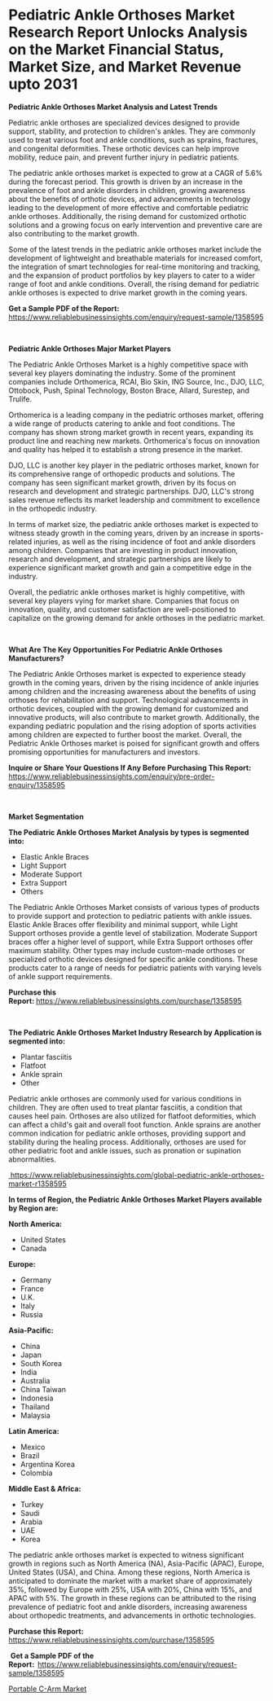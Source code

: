 <p><h1>Pediatric Ankle Orthoses Market Research Report Unlocks Analysis on the Market Financial Status, Market Size, and Market Revenue upto 2031</h1></p><p><strong>Pediatric Ankle Orthoses Market Analysis and Latest Trends</strong></p>
<p><p>Pediatric ankle orthoses are specialized devices designed to provide support, stability, and protection to children's ankles. They are commonly used to treat various foot and ankle conditions, such as sprains, fractures, and congenital deformities. These orthotic devices can help improve mobility, reduce pain, and prevent further injury in pediatric patients.</p><p>The pediatric ankle orthoses market is expected to grow at a CAGR of 5.6% during the forecast period. This growth is driven by an increase in the prevalence of foot and ankle disorders in children, growing awareness about the benefits of orthotic devices, and advancements in technology leading to the development of more effective and comfortable pediatric ankle orthoses. Additionally, the rising demand for customized orthotic solutions and a growing focus on early intervention and preventive care are also contributing to the market growth.</p><p>Some of the latest trends in the pediatric ankle orthoses market include the development of lightweight and breathable materials for increased comfort, the integration of smart technologies for real-time monitoring and tracking, and the expansion of product portfolios by key players to cater to a wider range of foot and ankle conditions. Overall, the rising demand for pediatric ankle orthoses is expected to drive market growth in the coming years.</p></p>
<p><strong>Get a Sample PDF of the Report:&nbsp;</strong> <a href="https://www.reliablebusinessinsights.com/enquiry/request-sample/1358595">https://www.reliablebusinessinsights.com/enquiry/request-sample/1358595</a></p>
<p>&nbsp;</p>
<p><strong>Pediatric Ankle Orthoses Major Market Players</strong></p>
<p><p>The Pediatric Ankle Orthoses Market is a highly competitive space with several key players dominating the industry. Some of the prominent companies include Orthomerica, RCAI, Bio Skin, ING Source, Inc., DJO, LLC, Ottobock, Push, Spinal Technology, Boston Brace, Allard, Surestep, and Trulife.</p><p>Orthomerica is a leading company in the pediatric orthoses market, offering a wide range of products catering to ankle and foot conditions. The company has shown strong market growth in recent years, expanding its product line and reaching new markets. Orthomerica's focus on innovation and quality has helped it to establish a strong presence in the market.</p><p>DJO, LLC is another key player in the pediatric orthoses market, known for its comprehensive range of orthopedic products and solutions. The company has seen significant market growth, driven by its focus on research and development and strategic partnerships. DJO, LLC's strong sales revenue reflects its market leadership and commitment to excellence in the orthopedic industry.</p><p>In terms of market size, the pediatric ankle orthoses market is expected to witness steady growth in the coming years, driven by an increase in sports-related injuries, as well as the rising incidence of foot and ankle disorders among children. Companies that are investing in product innovation, research and development, and strategic partnerships are likely to experience significant market growth and gain a competitive edge in the industry.</p><p>Overall, the pediatric ankle orthoses market is highly competitive, with several key players vying for market share. Companies that focus on innovation, quality, and customer satisfaction are well-positioned to capitalize on the growing demand for ankle orthoses in the pediatric market.</p></p>
<p>&nbsp;</p>
<p><strong>What Are The Key Opportunities For Pediatric Ankle Orthoses Manufacturers?</strong></p>
<p><p>The Pediatric Ankle Orthoses market is expected to experience steady growth in the coming years, driven by the rising incidence of ankle injuries among children and the increasing awareness about the benefits of using orthoses for rehabilitation and support. Technological advancements in orthotic devices, coupled with the growing demand for customized and innovative products, will also contribute to market growth. Additionally, the expanding pediatric population and the rising adoption of sports activities among children are expected to further boost the market. Overall, the Pediatric Ankle Orthoses market is poised for significant growth and offers promising opportunities for manufacturers and investors.</p></p>
<p><strong>Inquire or Share Your Questions If Any Before Purchasing This Report:</strong> <a href="https://www.reliablebusinessinsights.com/enquiry/pre-order-enquiry/1358595">https://www.reliablebusinessinsights.com/enquiry/pre-order-enquiry/1358595</a></p>
<p>&nbsp;</p>
<p><strong>Market Segmentation</strong></p>
<p><strong>The Pediatric Ankle Orthoses Market Analysis by types is segmented into:</strong></p>
<p><ul><li>Elastic Ankle Braces</li><li>Light Support</li><li>Moderate Support</li><li>Extra Support</li><li>Others</li></ul></p>
<p><p>The Pediatric Ankle Orthoses Market consists of various types of products to provide support and protection to pediatric patients with ankle issues. Elastic Ankle Braces offer flexibility and minimal support, while Light Support orthoses provide a gentle level of stabilization. Moderate Support braces offer a higher level of support, while Extra Support orthoses offer maximum stability. Other types may include custom-made orthoses or specialized orthotic devices designed for specific ankle conditions. These products cater to a range of needs for pediatric patients with varying levels of ankle support requirements.</p></p>
<p><strong>Purchase this Report:&nbsp;</strong><a href="https://www.reliablebusinessinsights.com/purchase/1358595">https://www.reliablebusinessinsights.com/purchase/1358595</a></p>
<p>&nbsp;</p>
<p><strong>The Pediatric Ankle Orthoses Market Industry Research by Application is segmented into:</strong></p>
<p><ul><li>Plantar fasciitis</li><li>Flatfoot</li><li>Ankle sprain</li><li>Other</li></ul></p>
<p><p>Pediatric ankle orthoses are commonly used for various conditions in children. They are often used to treat plantar fasciitis, a condition that causes heel pain. Orthoses are also utilized for flatfoot deformities, which can affect a child's gait and overall foot function. Ankle sprains are another common indication for pediatric ankle orthoses, providing support and stability during the healing process. Additionally, orthoses are used for other pediatric foot and ankle issues, such as pronation or supination abnormalities.</p></p>
<p><a href="https://www.reliablebusinessinsights.com/global-pediatric-ankle-orthoses-market-r1358595">&nbsp;https://www.reliablebusinessinsights.com/global-pediatric-ankle-orthoses-market-r1358595</a></p>
<p><strong>In terms of Region, the Pediatric Ankle Orthoses Market Players available by Region are:</strong></p>
<p>
    <p> <strong> North America: </strong>
        <ul>
            <li>United States</li>
            <li>Canada</li>
        </ul>
        </p> 
    <p> <strong> Europe: </strong>
        <ul>
            <li>Germany</li>
            <li>France</li>
            <li>U.K.</li>
            <li>Italy</li>
            <li>Russia</li>
        </ul>
        </p> 
    <p> <strong> Asia-Pacific: </strong>
        <ul>
            <li>China</li>
            <li>Japan</li>
            <li>South Korea</li>
            <li>India</li>
            <li>Australia</li>
            <li>China Taiwan</li>
            <li>Indonesia</li>
            <li>Thailand</li>
            <li>Malaysia</li>
        </ul>
        </p> 
    <p> <strong> Latin America: </strong>
        <ul>
            <li>Mexico</li>
            <li>Brazil</li>
            <li>Argentina Korea</li>
            <li>Colombia</li>
        </ul>
        </p> 
    <p> <strong> Middle East & Africa: </strong>
        <ul>
            <li>Turkey</li>
            <li>Saudi</li>
            <li>Arabia</li>
            <li>UAE</li>
            <li>Korea</li>
        </ul>
    </p>
    </p>
<p><p>The pediatric ankle orthoses market is expected to witness significant growth in regions such as North America (NA), Asia-Pacific (APAC), Europe, United States (USA), and China. Among these regions, North America is anticipated to dominate the market with a market share of approximately 35%, followed by Europe with 25%, USA with 20%, China with 15%, and APAC with 5%. The growth in these regions can be attributed to the rising prevalence of pediatric foot and ankle disorders, increasing awareness about orthopedic treatments, and advancements in orthotic technologies.</p></p>
<p><strong>Purchase this Report: </strong><a href="https://www.reliablebusinessinsights.com/purchase/1358595">https://www.reliablebusinessinsights.com/purchase/1358595</a></p>
<p>&nbsp;<strong>Get a Sample PDF of the Report:&nbsp;&nbsp;</strong><a href="https://www.reliablebusinessinsights.com/enquiry/request-sample/1358595">https://www.reliablebusinessinsights.com/enquiry/request-sample/1358595</a></p>
<p><strong></strong></p>
<p><p><a href="https://view.publitas.com/reportprime-1/portable-c-arm-market-research-report-its-history-and-forecast-2024-to-2031/">Portable C-Arm Market</a></p></p>